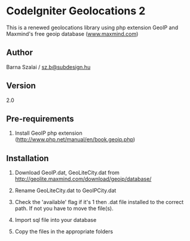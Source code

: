 # CodeIgniter Geolocations 2

This is a renewed geolocations library using php extension GeoIP and Maxmind's free geoip database (www.maxmind.com)

## Author

Barna Szalai / sz.b@subdesign.hu

## Version

2.0

## Pre-requirements

1. Install GeoIP php extension (http://www.php.net/manual/en/book.geoip.php)

## Installation

1. Download GeoIP.dat, GeoLiteCity.dat from http://geolite.maxmind.com/download/geoip/database/

2. Rename GeoLiteCity.dat to GeoIPCity.dat

3. Check the 'available' flag if it's 1 then .dat file installed to the correct path. If not you have to move the file(s).

     <?php print_r( geoip_db_get_all_info() ); ?>

4. Import sql file into your database

5. Copy the files in the appropriate folders
